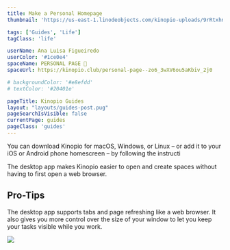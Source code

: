 ```yaml
---
title: Make a Personal Homepage
thumbnail: 'https://us-east-1.linodeobjects.com/kinopio-uploads/9rRtxhnVQIoB9DB4ARrzk/IMG-6842.JPG'

tags: ['Guides', 'Life']
tagClass: 'life'

userName: Ana Luisa Figueiredo
userColor: '#1ce0e4'
spaceName: PERSONAL PAGE 🥒
spaceUrl: https://kinopio.club/personal-page--zo6_3wXV6ou5aKbiv_2j0

# backgroundColor: '#e8efdd'
# textColor: '#20401e'

pageTitle: Kinopio Guides
layout: "layouts/guides-post.pug"
pageSearchIsVisible: false
currentPage: guides
pageClass: 'guides'
---
```


You can download Kinopio for macOS, Windows, or Linux – or add it to your iOS or Android phone homescreen – by following the instructi

The desktop app makes Kinopio easier to open and create spaces without having to first open a web browser.

## Pro-Tips

The desktop app supports tabs and page refreshing like a web browser. It also gives you more control over the size of your window to let you keep your tasks visible while you work.

![](https://kinopio-updates.us-east-1.linodeobjects.com/kinopio-app-small.png)
